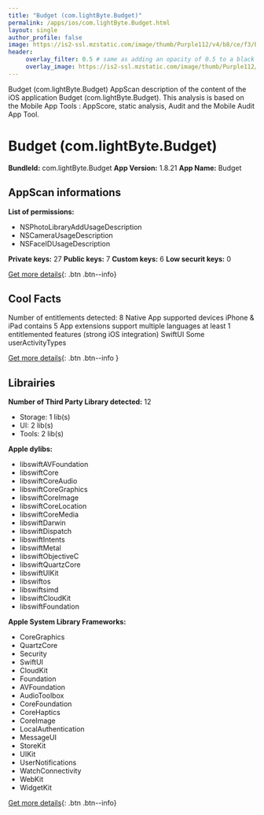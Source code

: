```yaml
---
title: "Budget (com.lightByte.Budget)"
permalink: /apps/ios/com.lightByte.Budget.html
layout: single
author_profile: false
image: https://is2-ssl.mzstatic.com/image/thumb/Purple112/v4/b8/ce/f3/b8cef371-ab1d-ab2b-4cc4-f4eaad0c0652/AppIcon-0-0-1x_U007emarketing-0-0-0-7-0-0-sRGB-0-0-0-GLES2_U002c0-512MB-85-220-0-0.png/512x512bb.jpg
header: 
     overlay_filter: 0.5 # same as adding an opacity of 0.5 to a black background
     overlay_image: https://is2-ssl.mzstatic.com/image/thumb/Purple112/v4/b8/ce/f3/b8cef371-ab1d-ab2b-4cc4-f4eaad0c0652/AppIcon-0-0-1x_U007emarketing-0-0-0-7-0-0-sRGB-0-0-0-GLES2_U002c0-512MB-85-220-0-0.png/512x512bb.jpg
---
```

Budget (com.lightByte.Budget) AppScan description of the content of the iOS application Budget (com.lightByte.Budget). This analysis is based on the Mobile App Tools : AppScore, static analysis, Audit and the Mobile Audit App Tool.

# Budget (com.lightByte.Budget)

**BundleId:** com.lightByte.Budget
**App Version:** 1.8.21
**App Name:** Budget


## AppScan informations 

**List of permissions:** 
- NSPhotoLibraryAddUsageDescription
- NSCameraUsageDescription
- NSFaceIDUsageDescription
  
  
**Private keys:** 27
**Public keys:** 7
**Custom keys:** 6
**Low securit keys:** 0
  
[Get more details](/pricing.html){: .btn .btn--info}

## Cool Facts

Number of entitlements detected: 8
Native App
supported devices iPhone & iPad
contains 5 App extensions
support multiple languages
at least 1 entitlemented features (strong iOS integration)
SwiftUI
Some userActivityTypes
  
[Get more details](/pricing.html){: .btn .btn--info }

## Librairies 
**Number of Third Party Library detected:** 12
- Storage: 1 lib(s)
- UI: 2 lib(s)
- Tools: 2 lib(s)


**Apple dylibs:**
- libswiftAVFoundation
- libswiftCore
- libswiftCoreAudio
- libswiftCoreGraphics
- libswiftCoreImage
- libswiftCoreLocation
- libswiftCoreMedia
- libswiftDarwin
- libswiftDispatch
- libswiftIntents
- libswiftMetal
- libswiftObjectiveC
- libswiftQuartzCore
- libswiftUIKit
- libswiftos
- libswiftsimd
- libswiftCloudKit
- libswiftFoundation


**Apple System Library Frameworks:**
- CoreGraphics
- QuartzCore
- Security
- SwiftUI
- CloudKit
- Foundation
- AVFoundation
- AudioToolbox
- CoreFoundation
- CoreHaptics
- CoreImage
- LocalAuthentication
- MessageUI
- StoreKit
- UIKit
- UserNotifications
- WatchConnectivity
- WebKit
- WidgetKit


  
[Get more details](/pricing.html){: .btn .btn--info}

